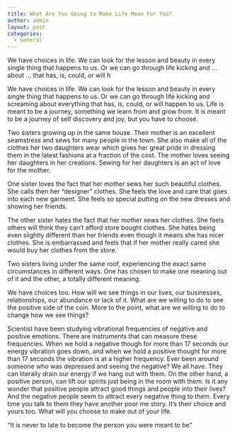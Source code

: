 ```yaml
---
title: What Are You Going to Make Life Mean For You?
author: admin
layout: post
categories:
  - General
---
```

We have choices in life. We can look for the lesson and beauty in every single thing that happens to us. Or we can go through life kicking and ... about ... that has, is, could, or will h

We have choices in life. We can look for the lesson and beauty in every single thing that happens to us. Or we can go through life kicking and screaming about everything that has, is, could, or will happen to us. Life is meant to be a journey, something 
we learn from and grow from. It is meant to be a journey of self discovery and joy, but you have to choose.

Two sisters growing up in the same house. Their mother is an excellent seamstress and sews for many people in the town. She also make all of the clothes her two daughters wear which gives her great pride in dressing them in the latest fashions at a fraction of the cost. The mother loves seeing her 
daughters in her creations. Sewing for her daughters is an act of love for the mother.

One sister loves the fact that her mother sews her such beautiful clothes. She calls then her “designer” clothes. She feels the love and care that goes into each new garment. She feels so special putting on the new dresses and showing her friends.

The other sister hates the fact that her mother sews her clothes. She feels others will think they can’t afford store bought clothes. She hates being even slightly different than her friends even though it means she has nicer clothes. She is 
embarrassed and feels that if her mother really cared she would buy her clothes from the store.

Two sisters living under the same roof, experiencing the exact same circumstances in different ways. One has chosen to make one meaning out of it and the other, a totally different meaning. 

We have choices too. How will we see things in our lives, our businesses, relationships, our abundance or lack of it. What are we willing to do to see the positive side of the coin. More to the point, what are we willing to do to change how we see things?

Scientist have been studying vibrational frequencies of negative and positive emotions. There are instruments that can measure these frequencies. When we hold a negative though for more than 17 seconds our energy vibration goes down, and when we hold a 
positive thought for more than 17 seconds the vibration is at a higher frequency. 
Ever been around someone who was depressed and seeing the negative? We all have. They can literally drain our energy if we hang out with them. On the other hand, a positive person, can lift our spirits just being in the room with them. Is it 
any wonder that positive people attract good things and people into their lives? And the negative people seem to attract every negative thing to them. Every time you talk to them they have another poor me story. It’s their choice and yours too. What will you choose to make out of your life.

“It is never to late to become the person you were meant to be” 
